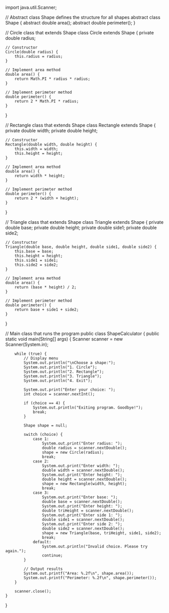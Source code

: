 
import java.util.Scanner;

// Abstract class Shape defines the structure for all shapes
abstract class Shape {
    abstract double area();
    abstract double perimeter();
}

// Circle class that extends Shape
class Circle extends Shape {
    private double radius;

    // Constructor
    Circle(double radius) {
        this.radius = radius;
    }

    // Implement area method
    double area() {
        return Math.PI * radius * radius;
    }

    // Implement perimeter method
    double perimeter() {
        return 2 * Math.PI * radius;
    }
}

// Rectangle class that extends Shape
class Rectangle extends Shape {
    private double width;
    private double height;

    // Constructor
    Rectangle(double width, double height) {
        this.width = width;
        this.height = height;
    }

    // Implement area method
    double area() {
        return width * height;
    }

    // Implement perimeter method
    double perimeter() {
        return 2 * (width + height);
    }
}

// Triangle class that extends Shape
class Triangle extends Shape {
    private double base;
    private double height;
    private double side1;
    private double side2;

    // Constructor
    Triangle(double base, double height, double side1, double side2) {
        this.base = base;
        this.height = height;
        this.side1 = side1;
        this.side2 = side2;
    }

    // Implement area method
    double area() {
        return (base * height) / 2;
    }

    // Implement perimeter method
    double perimeter() {
        return base + side1 + side2;
    }
}

// Main class that runs the program
public class ShapeCalculator {
    public static void main(String[] args) {
        Scanner scanner = new Scanner(System.in);

        while (true) {
            // Display menu
            System.out.println("\nChoose a shape:");
            System.out.println("1. Circle");
            System.out.println("2. Rectangle");
            System.out.println("3. Triangle");
            System.out.println("4. Exit");

            System.out.print("Enter your choice: ");
            int choice = scanner.nextInt();

            if (choice == 4) {
                System.out.println("Exiting program. Goodbye!");
                break;
            }

            Shape shape = null;

            switch (choice) {
                case 1:
                    System.out.print("Enter radius: ");
                    double radius = scanner.nextDouble();
                    shape = new Circle(radius);
                    break;
                case 2:
                    System.out.print("Enter width: ");
                    double width = scanner.nextDouble();
                    System.out.print("Enter height: ");
                    double height = scanner.nextDouble();
                    shape = new Rectangle(width, height);
                    break;
                case 3:
                    System.out.print("Enter base: ");
                    double base = scanner.nextDouble();
                    System.out.print("Enter height: ");
                    double triHeight = scanner.nextDouble();
                    System.out.print("Enter side 1: ");
                    double side1 = scanner.nextDouble();
                    System.out.print("Enter side 2: ");
                    double side2 = scanner.nextDouble();
                    shape = new Triangle(base, triHeight, side1, side2);
                    break;
                default:
                    System.out.println("Invalid choice. Please try again.");
                    continue;
            }

            // Output results
            System.out.printf("Area: %.2f\n", shape.area());
            System.out.printf("Perimeter: %.2f\n", shape.perimeter());
        }

        scanner.close();
    }
}
